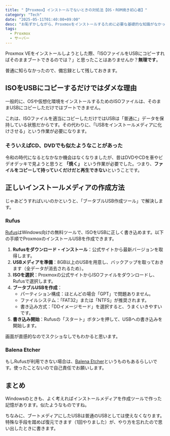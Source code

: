 ```yaml
---
title: "【Proxmox】インストールでないときの対処法【OS・ROM焼き初心者】"
category: "Tech"
date: "2025-05-11T01:40:00+09:00"
desc: "お恥ずかしながら、Proxmoxをインストールするために必要な基礎的な知識がなかったので、同じことを考えた人向けに記事を書き残しておきます。"
tags:
  - Proxmox
  - サーバー
---
```


Proxmox VEをインストールしようとした際、「ISOファイルをUSBにコピーすればそのままブートできるのでは？」と思ったことはありませんか？**無理です**。

普通に知らなかったので、備忘録として残しておきます。

## ISOをUSBにコピーするだけではダメな理由

一般的に、OSや仮想化環境をインストールするためのISOファイルは、そのままUSBにコピーしただけではブートできません。

これは、ISOファイルを適当にコピーしただけではUSBは「普通に」データを保持している状態だからです。その代わりに、「USBをインストールメディアに化けさせる」という作業が必要になります。

### そういえばCD、DVDでも似たようなことがあった

令和の時代になるとなかなか機会はなくなりましたが、昔はDVDやCDを車やビデオデッキで見ようと思うと **「焼く」** という作業が必要でした。つまり、**ファイルをコピーして持っていくだけだと再生できない**ということです。

## 正しいインストールメディアの作成方法

じゃあどうすればいいのかというと、「ブータブルUSB作成ツール」で解決します。

### Rufus

[Rufus](https://rufus.ie/)はWindows向けの無料ツールで、ISOをUSBに正しく書き込めます。以下の手順でProxmoxのインストールUSBを作成できます。

1. **Rufusをダウンロード・インストール**：公式サイトから最新バージョンを取得します。
2. **USBメディアを準備**：8GB以上のUSBを用意し、バックアップを取っておきます（全データが消去されるため）。
3. **ISOを選択**：Proxmoxの公式サイトからISOファイルをダウンロードし、Rufusで選択します。
4. **ブータブルUSBを作成**：
   - パーティション構成：ほとんどの場合「GPT」で問題ありません。
   - ファイルシステム：「FAT32」または「NTFS」が推奨されます。
   - 書き込み方式：「DDイメージモード」を選択すると、うまくいきやすいです。
5. **書き込み開始**：Rufusの「スタート」ボタンを押して、USBへの書き込みを開始します。

画面が直感的なのでスクショなしでもわかると思います。

### Balena Etcher

もしRufusが利用できない場合は、[Balena Etcher](https://www.balena.io/etcher/)というものもあるらしいです。使ったことないので自己責任でお願いします。

## まとめ

Windowsのときも、よく考えればインストールメディアを作成ツールで作った記憶があります。似たようなものですね。

ちなみに、ブートメディアにしたUSBは普通のUSBとしては使えなくなります。特殊な手段を踏めば復元できます（1回やりました）が、やり方を忘れたので思い出したときに書きます。